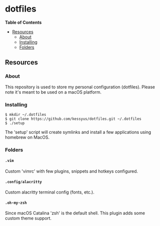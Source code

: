 # dotfiles

**Table of Contents**

<!-- toc -->

- [Resources](#resources)
  * [About](#about)
  * [Installing](#installing)
  * [Folders](#folders)

<!-- tocstop -->

## Resources

### About

This repository is used to store my personal configuration (dotfiles). Please note it's meant to be used on a macOS platform.


### Installing

```console
$ mkdir ~/.dotfiles
$ git clone https://github.com/kessyus/dotfiles.git ~/.dotfiles
$ ./setup
```

The 'setup' script will create symlinks and install a few applications using homebrew on MacOS.

### Folders

#### `.vim`

Custom 'vimrc' with few plugins, snippets and hotkeys configured.

#### `.config/alacritty`

Custom alacritty terminal config (fonts, etc.).

#### `.oh-my-zsh`

Since macOS Catalina 'zsh' is the default shell. This plugin adds some custom theme support.
